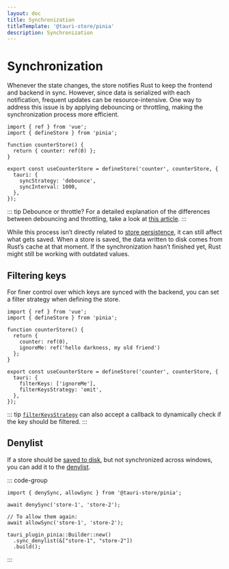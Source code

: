 ```yaml
---
layout: doc
title: Synchronization
titleTemplate: '@tauri-store/pinia'
description: Synchronization
---
```


# Synchronization

Whenever the state changes, the store notifies Rust to keep the frontend and backend in sync. However, since data is serialized with each notification, frequent updates can be resource-intensive. One way to address this issue is by applying debouncing or throttling, making the synchronization process more efficient.

```typescript{10-11}
import { ref } from 'vue';
import { defineStore } from 'pinia';

function counterStore() {
  return { counter: ref(0) };
}

export const useCounterStore = defineStore('counter', counterStore, {
  tauri: {
    syncStrategy: 'debounce',
    syncInterval: 1000,
  },
});
```

::: tip Debounce or throttle?
For a detailed explanation of the differences between debouncing and throttling, take a look at [this article](https://kettanaito.com/blog/debounce-vs-throttle).
:::

While this process isn’t directly related to [store persistence](./persisting-state.md), it can still affect what gets saved. When a store is saved, the data written to disk comes from Rust’s cache at that moment. If the synchronization hasn’t finished yet, Rust might still be working with outdated values.

## Filtering keys

For finer control over which keys are synced with the backend, you can set a filter strategy when defining the store.

```typescript{13-14}
import { ref } from 'vue';
import { defineStore } from 'pinia';

function counterStore() {
  return {
    counter: ref(0),
    ignoreMe: ref('hello darkness, my old friend')
  };
}

export const useCounterStore = defineStore('counter', counterStore, {
  tauri: {
    filterKeys: ['ignoreMe'],
    filterKeysStrategy: 'omit',
  },
});
```

::: tip
[`filterKeysStrategy`](https://tb.dev.br/tauri-store/js-docs/plugin-pinia/interfaces/StoreFrontendOptions.html#filterkeysstrategy) can also accept a callback to dynamically check if the key should be filtered.
:::

## Denylist

If a store should be [saved to disk](./persisting-state.md), but not synchronized across windows, you can add it to the [denylist](https://docs.rs/tauri-plugin-pinia/latest/tauri_plugin_pinia/struct.Builder.html#method.sync_denylist).

::: code-group

```typescript{3} [JavaScript]
import { denySync, allowSync } from '@tauri-store/pinia';

await denySync('store-1', 'store-2');

// To allow them again:
await allowSync('store-1', 'store-2');
```

```rust{2} [Rust]
tauri_plugin_pinia::Builder::new()
  .sync_denylist(&["store-1", "store-2"])
  .build();
```

:::

